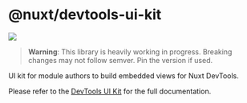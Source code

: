 # @nuxt/devtools-ui-kit

<a href="https://www.npmjs.com/package/@nuxt/devtools-ui-kit-edge"><img src="https://flat.badgen.net/npm/v/@nuxt/devtools-ui-kit-edge"></a>

> **Warning**: This library is heavily working in progress. Breaking changes may not follow semver. Pin the version if used.

UI kit for module authors to build embedded views for Nuxt DevTools.

Please refer to the [DevTools UI Kit](https://devtools.nuxtjs.org/module/ui-kit) for the full documentation.
